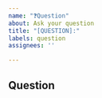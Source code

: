 ```yaml
---
name: "❓Question"
about: Ask your question
title: "[QUESTION]:"
labels: question
assignees: ''

---
```


## Question
